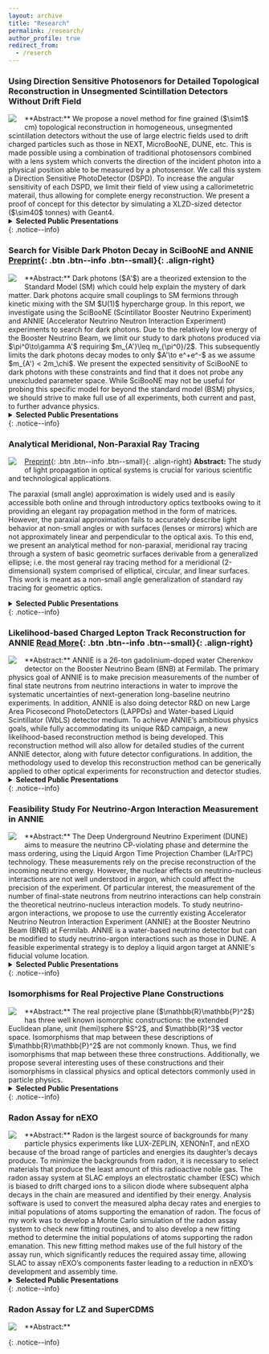 ```yaml
---
layout: archive
title: "Research"
permalink: /research/
author_profile: true
redirect_from:
  - /reserch
---
```


### Using Direction Sensitive Photosenors for Detailed Topological Reconstruction in Unsegmented Scintillation Detectors Without Drift Field
<img src="/images/Screenshot 2023-08-06 at 11.01.07 PM.png" style="max-height: 250px; max-width: 900px; margin-right: 16px; margin-bottom: 10px" align=left>
**Abstract:**
We propose a novel method for fine grained ($\sim1$ cm) topological reconstruction in homogeneous, unsegmented scintillation detectors without the use of large electric fields used to drift charged particles such as those in NEXT, MicroBooNE, DUNE, etc.
This is made possible using a combination of traditional photosensors combined with a lens system which converts the direction of the incident photon into a physical position able to be measured by a photosensor.
We call this system a Direction Sensitive PhotoDetector (DSPD).
To increase the angular sensitivity of each DSPD, we limit their field of view using a callorimetetric materail, thus allowing for complete energy reconstruction.
We present a proof of concept for this detector by simulating a XLZD-sized detector ($\sim40$ tonnes) with Geant4.
<details markdown="1"><summary><b>Selected Public Presentations</b></summary>
</details>
{: .notice--info}

### Search for Visible Dark Photon Decay in SciBooNE and ANNIE [Preprint](https://drive.google.com/file/d/1rfW47OuC8Mk8fj-Vm9g3RvSR7N3_EiAV/view?usp=sharing){: .btn .btn--info .btn--small}{: .align-right}
<img src="/images/reach+exp_sensativity-15.pdf" style="max-height: 250px; max-width: 1000px; margin-right: 16px; margin-bottom: 10px" align=left>
**Abstract:**
Dark photons ($A'$) are a theorized extension to the Standard Model (SM) which could help explain the mystery of dark matter.
Dark photons acquire small couplings to SM fermions through kinetic mixing with the SM $U(1)$ hypercharge group.
In this report, we investigate using the SciBooNE (Scintillator Booster Neutrino Experiment) and ANNIE (Accelerator Neutrino Neutron Interaction Experiment) experiments to search for dark photons.
Due to the relatively low energy of the Booster Neutrino Beam, we limit our study to dark photons produced via $\pi^0\to\gamma A'$ requiring $m_{A'}\leq m_{\pi^0}/2$.
This subsequently limits the dark photons decay modes to only $A'\to e^+e^-$ as we assume $m_{A'} < 2m_\chi$.
We present the expected sensitivity of SciBooNE to dark photons with these constraints and find that it does not probe any unexcluded parameter space.
While SciBooNE may not be useful for probing this specific model for beyond the standard model (BSM) physics, we should strive to make full use of all experiments, both current and past, to further advance physics.
<details markdown="1"><summary><b>Selected Public Presentations</b></summary>
</details>
{: .notice--info}

### Analytical Meridional, Non-Paraxial Ray Tracing
[Preprint](https://drive.google.com/file/d/11SwfOfN564Hk42vlk0A2u_K2hzgacg0p/view?usp=sharing){: .btn .btn--info .btn--small}{: .align-right}
<img src="/images/exampleLens-7.pdf" style="max-height: 250px; max-width: 900px; margin-right: 16px; margin-bottom: 10px" align=left>
**Abstract:**
The study of light propagation in optical systems is crucial for various scientific and technological applications. 

The paraxial (small angle) approximation is widely used and is easily accessible both online and through introductory optics textbooks owing to it providing an elegant ray propagation method in the form of matrices. 
However, the paraxial approximation fails to accurately describe light behavior at non-small angles or with surfaces (lenses or mirrors) which are not approximately linear and perpendicular to the optical axis.
To this end, we present an analytical method for non-paraxial, meridional ray tracing through a system of basic geometric surfaces derivable from a generalized ellipse; i.e. the most general ray tracing method for a meridional (2-dimensional) system comprised of elliptical, circular, and linear surfaces. 
This work is meant as a non-small angle generalization of standard ray tracing for geometric optics.
<details markdown="1"><summary><b>Selected Public Presentations</b></summary>
</details>
{: .notice--info}

### Likelihood-based Charged Lepton Track Reconstruction for ANNIE [Read More](https://drive.google.com/file/d/1gJ4Q9nf95HFrh1kvbQ8kRs_wbEg4qGYq/view?usp=sharing){: .btn .btn--info .btn--small}{: .align-right}
<img src="/images/Screenshot 2023-07-23 at 12.21.03 AM.png" style="max-height: 250px; max-width: 900px; margin-right: 16px; margin-bottom: 10px" align=left>
**Abstract:** 
ANNIE is a 26-ton gadolinium-doped water Cherenkov detector on the Booster Neutrino Beam (BNB) at Fermilab. 
The primary physics goal of ANNIE is to make precision measurements of the number of final state neutrons from neutrino interactions in water to improve the systematic uncertainties of next-generation long-baseline neutrino experiments. 
In addition, ANNIE is also doing detector R&D on new Large Area Picosecond PhotoDetectors (LAPPDs) and Water-based Liquid Scintillator (WbLS) detector medium. 
To achieve ANNIE’s ambitious physics goals, while fully accommodating its unique R&D campaign, a new likelihood-based reconstruction method is being developed. 
This reconstruction method will also allow for detailed studies of the current ANNIE detector, along with future detector configurations. 
In addition, the methodology used to develop this reconstruction method can be generically applied to other optical experiments for reconstruction and detector studies. 
<details markdown="1"><summary><b>Selected Public Presentations</b></summary>
N. Everett, "[Likelihood-Based Reconstruction Techniques in ANNIE](https://drive.google.com/file/d/1wrQdlk9Nq2UBFrWUvCNwEko1KyvNWf5g/view?usp=sharing)," APS April Meeting, Neutrinos IV Session, Minneapolis, MN,  2023 April 15-18
</details>
{: .notice--info}

### Feasibility Study For Neutrino-Argon Interaction Measurement in ANNIE
<img src="/images/Ev-nfn_v06.pdf" style="max-height: 250px; max-width: 900px; margin-right: 16px; margin-bottom: 10px" align=left>
**Abstract:**
The Deep Underground Neutrino Experiment (DUNE) aims to measure the neutrino CP-violating phase and determine the mass ordering, using the Liquid Argon Time Projection Chamber (LArTPC) technology. 
These measurements rely on the precise reconstruction of the incoming neutrino energy. 
However, the nuclear effects on neutrino-nucleus interactions are not well understood in argon, which could affect the precision of the experiment. 
Of particular interest, the measurement of the number of final-state neutrons from neutrino interactions can help constrain the theoretical neutrino-nucleus interaction models. 
To study neutrino-argon interactions, we propose to use the currently existing Accelerator Neutrino Neutron Interaction Experiment (ANNIE) at the Booster Neutrino Beam (BNB) at Fermilab. 
ANNIE is a water-based neutrino detector but can be modified to study neutrino-argon interactions such as those in DUNE. 
A feasible experimental strategy is to deploy a liquid argon target at ANNIE's fiducial volume location.
<details markdown="1"><summary><b>Selected Public Presentations</b></summary>
</details>
{: .notice--info}

### Isomorphisms for Real Projective Plane Constructions
<img src="/images/plots2_constructs2.pdf" style="max-height: 250px; max-width: 900px; margin-right: 16px; margin-bottom: 10px" align=left>
**Abstract:** 
The real projective plane ($\mathbb{R}\mathbb{P}^2$) has three well known isomorphic constructions:
the extended Euclidean plane,
unit (hemi)sphere $S^2$,
and $\mathbb{R}^3$ vector space.
Isomorphisms that map between these descriptions of $\mathbb{R}\mathbb{P}^2$ are not commonly known.
Thus, we find isomorphisms that map between these three constructions.
Additionally, we propose several interesting uses of these constructions and their isomorphisms in classical physics and optical detectors commonly used in particle physics.
<details markdown="1"><summary><b>Selected Public Presentations</b></summary>
N. Everett, "[Projective Planes and Exploring Their Application in Physics](https://drive.google.com/file/d/1mbCr02dh0jQaNMz0tAHfIq6IUzCV5Bcz/view?usp=sharing)," George F. Duck Math Colloquium, Rapid City, SD,  2023 April 28 (Oral Presentation)\
N. Everett, ``[Projective Planes and Exploring Their Application in Physics](https://drive.google.com/file/d/1VPzmtXg9JYaws5SpZ6AmAGxI3qRunTcA/view?usp=sharing),'' MAA Rocky Mountain Section Meeting, Spearfish, SD,  2023 April 21-22
</details>
{: .notice--info}

### Radon Assay for nEXO
<img src="/images/radonEmanationSystem.pdf" style="max-height: 250px; max-width: 900px; margin-right: 16px; margin-bottom: 10px" align=left>
**Abstract:**
Radon is the largest source of backgrounds for many particle physics experiments like LUX-ZEPLIN, XENONnT, and nEXO because of the broad range of particles and energies its daughter’s decays produce. 
To minimize the backgrounds from radon, it is necessary to select materials that produce the least amount of this radioactive noble gas. 
The radon assay system at SLAC employs an electrostatic chamber (ESC) which is biased to drift charged ions to a silicon diode where subsequent alpha decays in the chain are measured and identified by their energy. 
Analysis software is used to convert the measured alpha decay rates and energies to initial populations of atoms supporting the emanation of radon.
The focus of my work was to develop a Monte Carlo simulation of the radon assay system to check new fitting routines, and to also develop a new fitting method to determine the initial populations of atoms supporting the radon emanation. 
This new fitting method makes use of the full history of the assay run, which significantly reduces the required assay time, allowing SLAC to assay nEXO’s components faster leading to a reduction in nEXO’s development and assembly time.
<details markdown="1"><summary><b>Selected Public Presentations</b></summary>
</details>
{: .notice--info}

### Radon Assay for LZ and SuperCDMS
<img src="/images/Cleanroom Environmental Monitoring System.pdf" style="max-height: 250px; max-width: 900px; margin-right: 16px; margin-bottom: 10px" align=left>
**Abstract:** 

{: .notice--info}